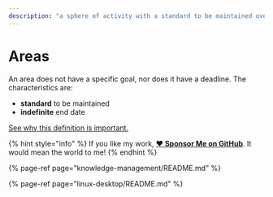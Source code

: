 ```yaml
---
description: "a sphere of activity with a standard to be maintained over time."
---
```


# Areas

An area does not have a specific goal, nor does it have a deadline. The characteristics are:

- **standard** to be maintained
- **indefinite** end date

[See why this definition is important.](../about-this-website.md#why-this-is-important)

{% hint style="info" %}
If you like my work, [**❤️ Sponsor Me on GitHub**](https://github.com/sponsors/marbetschar). It would mean the world to me!
{% endhint %}

{% page-ref page="knowledge-management/README.md" %}

{% page-ref page="linux-desktop/README.md" %}
